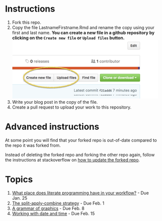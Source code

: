 # Instructions

1. Fork this repo. 
2. Copy the file LastnameFirstname.Rmd and rename the copy using your first and last name.
**You can create a new file in a github repository by clicking on the `Create new file` or `Upload files` button.**
![](images/create-file.png)
3. Write your blog post in the copy of the file.
4. Create a pull request to upload your work to this repository.

# Advanced instructions

At some point you will find that your forked repo is out-of-date compared to the repo it was forked from. 

Instead of deleting the forked repo and forking the other repo again, follow the instructions at stackoverflow on [how to update the forked repo](http://stackoverflow.com/questions/20984802/how-can-i-keep-my-fork-in-sync-without-adding-a-separate-remote/21131381#21131381).


# Topics

1. [What place does literate programming have in your workflow?](https://github.com/stat585-at-ISU/blog/blob/master/01/LastnameFirstname.Rmd) - Due Jan. 25
2. [The split-apply-combine strategy](https://github.com/stat585-at-ISU/blog/blob/master/02/LastnameFirstname.Rmd) - Due Feb. 1
3. [A grammar of graphics](https://github.com/stat585-at-ISU/blog/blob/master/03/LastnameFirstname.Rmd) - Due Feb. 8
4. [Working with date and time](https://github.com/stat585-at-ISU/blog/blob/master/04/LastnameFirstname.Rmd) - Due Feb. 15
